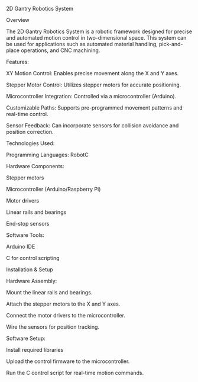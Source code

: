 2D Gantry Robotics System

Overview

The 2D Gantry Robotics System is a robotic framework designed for precise and automated motion control in two-dimensional space. This system can be used for applications such as automated material handling, pick-and-place operations, and CNC machining.


Features:

XY Motion Control: Enables precise movement along the X and Y axes.

Stepper Motor Control: Utilizes stepper motors for accurate positioning.

Microcontroller Integration: Controlled via a microcontroller (Arduino).

Customizable Paths: Supports pre-programmed movement patterns and real-time control.

Sensor Feedback: Can incorporate sensors for collision avoidance and position correction.



Technologies Used:

Programming Languages: RobotC



Hardware Components:

Stepper motors

Microcontroller (Arduino/Raspberry Pi)

Motor drivers

Linear rails and bearings

End-stop sensors



Software Tools:

Arduino IDE 

C for control scripting



Installation & Setup

Hardware Assembly:

Mount the linear rails and bearings.

Attach the stepper motors to the X and Y axes.

Connect the motor drivers to the microcontroller.

Wire the sensors for position tracking.



Software Setup:

Install required libraries

Upload the control firmware to the microcontroller.

Run the C control script for real-time motion commands.


